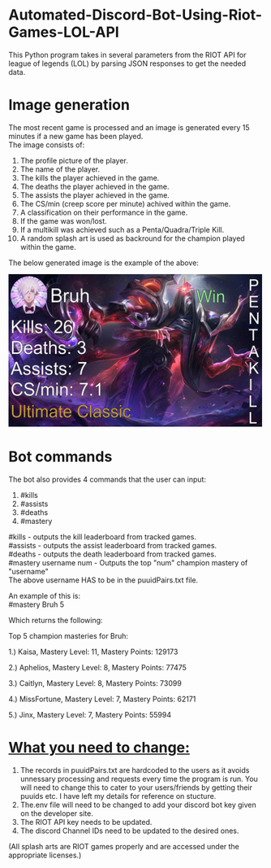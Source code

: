 # Automated-Discord-Bot-Using-Riot-Games-LOL-API

This Python program takes in several parameters from the RIOT API for league of legends (LOL) by parsing JSON responses to get the needed data.  

# Image generation 
The most recent game is processed and an image is generated every 15 minutes if a new game has been played.  
The image consists of:  

1. The profile picture of the player.
2. The name of the player.
3. The kills the player achieved in the game.
4. The deaths the player achieved in the game.
5. The assists the player achieved in the game.
6. The CS/min (creep score per minute) achived within the game.
7. A classification on their performance in the game.
8. If the game was won/lost.
9. If a multikill was achieved such as a Penta/Quadra/Triple Kill.
10. A random splash art is used as backround for the champion played within the game.

The below generated image is the example of the above:  

<img src="https://github.com/IbrahAbd/Discord-Bot-Using-Riot-Games-LOL-API/blob/main/Ibrahim.jpg" width="500" height="300">

# Bot commands
The bot also provides 4 commands that the user can input:  
1. #kills  
2. #assists  
3. #deaths  
4. #mastery <username> <num>  

#kills - outputs the kill leaderboard from tracked games.  
#assists - outputs the assist leaderboard from tracked games.  
#deaths -  outputs the death leaderboard from tracked games.  
#mastery username num - Outputs the top "num" champion mastery of "username"   
The above username HAS to be in the puuidPairs.txt file.  

An example of this is:  
#mastery Bruh 5  
  
Which returns the following:  

Top 5 champion masteries for Bruh:

1.) Kaisa, Mastery Level: 11, Mastery Points: 129173

2.) Aphelios, Mastery Level: 8, Mastery Points: 77475

3.) Caitlyn, Mastery Level: 8, Mastery Points: 73099

4.) MissFortune, Mastery Level: 7, Mastery Points: 62171

5.) Jinx, Mastery Level: 7, Mastery Points: 55994

# <u>**What you need to change:**</u>

1. The records in puuidPairs.txt are hardcoded to the users as it avoids unnessary processing and requests every time the program is run. You will need to change this to cater to your users/friends by getting their puuids etc. I have left my details for reference on stucture. 
2. The.env file will need to be changed to add your discord bot key given on the developer site.
3. The RIOT API key needs to be updated.
4. The discord Channel IDs need to be updated to the desired ones.


(All splash arts are RIOT games properly and are accessed under the appropriate licenses.)


